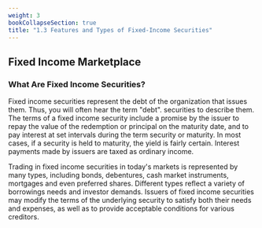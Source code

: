 ```yaml
---
weight: 3
bookCollapseSection: true
title: "1.3 Features and Types of Fixed-Income Securities"
---
```


## Fixed Income Marketplace

### What Are Fixed Income Securities?

Fixed income securities represent the debt of the organization that issues them. Thus, you will often hear the term "debt".
securities to describe them. The terms of a fixed income security include a promise by the issuer to repay
the value of the redemption or principal on the maturity date, and to pay interest at set intervals during the term
security or maturity. In most cases, if a security is held to maturity, the yield is fairly certain. Interest
payments made by issuers are taxed as ordinary income.

Trading in fixed income securities in today's markets is represented by many types, including bonds, debentures, cash
market instruments, mortgages and even preferred shares. Different types reflect a variety of borrowings needs and investor demands.
Issuers of fixed income securities may modify the terms of the underlying security to satisfy both
their needs and expenses, as well as to provide acceptable conditions for various creditors.

